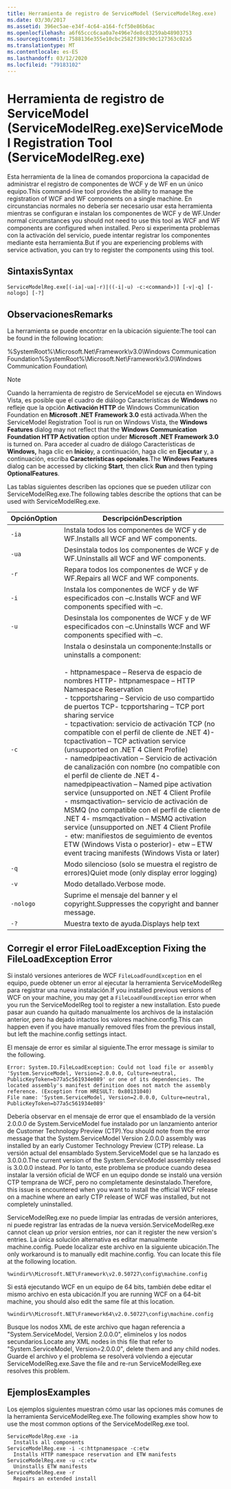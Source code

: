 ```yaml
---
title: Herramienta de registro de ServiceModel (ServiceModelReg.exe)
ms.date: 03/30/2017
ms.assetid: 396ec5ae-e34f-4c64-a164-fcf50e86b6ac
ms.openlocfilehash: a6f65ccc6caa0a7e496e7de8c83259ab48903753
ms.sourcegitcommit: 7588136e355e10cbc2582f389c90c127363c02a5
ms.translationtype: MT
ms.contentlocale: es-ES
ms.lasthandoff: 03/12/2020
ms.locfileid: "79183102"
---
```

# <a name="servicemodel-registration-tool-servicemodelregexe"></a><span data-ttu-id="da1e9-102">Herramienta de registro de ServiceModel (ServiceModelReg.exe)</span><span class="sxs-lookup"><span data-stu-id="da1e9-102">ServiceModel Registration Tool (ServiceModelReg.exe)</span></span>
<span data-ttu-id="da1e9-103">Esta herramienta de la línea de comandos proporciona la capacidad de administrar el registro de componentes de WCF y de WF en un único equipo.</span><span class="sxs-lookup"><span data-stu-id="da1e9-103">This command-line tool provides the ability to manage the registration of WCF and WF components on a single machine.</span></span> <span data-ttu-id="da1e9-104">En circunstancias normales no debería ser necesario usar esta herramienta mientras se configuran e instalan los componentes de WCF y de WF.</span><span class="sxs-lookup"><span data-stu-id="da1e9-104">Under normal circumstances you should not need to use this tool as WCF and WF components are configured when installed.</span></span> <span data-ttu-id="da1e9-105">Pero si experimenta problemas con la activación del servicio, puede intentar registrar los componentes mediante esta herramienta.</span><span class="sxs-lookup"><span data-stu-id="da1e9-105">But if you are experiencing problems with service activation, you can try to register the components using this tool.</span></span>  
  
## <a name="syntax"></a><span data-ttu-id="da1e9-106">Sintaxis</span><span class="sxs-lookup"><span data-stu-id="da1e9-106">Syntax</span></span>  
  
```console  
ServiceModelReg.exe[(-ia|-ua|-r)|((-i|-u) -c:<command>)] [-v|-q] [-nologo] [-?]  
```  
  
## <a name="remarks"></a><span data-ttu-id="da1e9-107">Observaciones</span><span class="sxs-lookup"><span data-stu-id="da1e9-107">Remarks</span></span>  
 <span data-ttu-id="da1e9-108">La herramienta se puede encontrar en la ubicación siguiente:</span><span class="sxs-lookup"><span data-stu-id="da1e9-108">The tool can be found in the following location:</span></span>  
  
 <span data-ttu-id="da1e9-109">%SystemRoot%\Microsoft.Net\Framework\v3.0\Windows Communication Foundation</span><span class="sxs-lookup"><span data-stu-id="da1e9-109">%SystemRoot%\Microsoft.Net\Framework\v3.0\Windows Communication Foundation</span></span>\  
  
> [!NOTE]
> <span data-ttu-id="da1e9-110">Cuando la herramienta de registro de ServiceModel se ejecuta en Windows Vista, es posible que el cuadro de diálogo Características de **Windows** no refleje que la opción **Activación HTTP** de Windows Communication Foundation en **Microsoft .NET Framework 3.0** está activada.</span><span class="sxs-lookup"><span data-stu-id="da1e9-110">When the ServiceModel Registration Tool is run on Windows Vista, the **Windows Features** dialog may not reflect that the **Windows Communication Foundation HTTP Activation** option under **Microsoft .NET Framework 3.0** is turned on.</span></span> <span data-ttu-id="da1e9-111">Para acceder al cuadro de diálogo Características de **Windows,** haga clic en **Inicio**y, a continuación, haga clic en **Ejecutar** y, a continuación, escriba **Características opcionales**.</span><span class="sxs-lookup"><span data-stu-id="da1e9-111">The **Windows Features** dialog can be accessed by clicking **Start**, then click **Run** and then typing **OptionalFeatures**.</span></span>  
  
 <span data-ttu-id="da1e9-112">Las tablas siguientes describen las opciones que se pueden utilizar con ServiceModelReg.exe.</span><span class="sxs-lookup"><span data-stu-id="da1e9-112">The following tables describe the options that can be used with ServiceModelReg.exe.</span></span>  
  
|<span data-ttu-id="da1e9-113">Opción</span><span class="sxs-lookup"><span data-stu-id="da1e9-113">Option</span></span>|<span data-ttu-id="da1e9-114">Descripción</span><span class="sxs-lookup"><span data-stu-id="da1e9-114">Description</span></span>|  
|------------|-----------------|  
|`-ia`|<span data-ttu-id="da1e9-115">Instala todos los componentes de WCF y de WF.</span><span class="sxs-lookup"><span data-stu-id="da1e9-115">Installs all WCF and WF components.</span></span>|  
|`-ua`|<span data-ttu-id="da1e9-116">Desinstala todos los componentes de WCF y de WF.</span><span class="sxs-lookup"><span data-stu-id="da1e9-116">Uninstalls all WCF and WF components.</span></span>|  
|`-r`|<span data-ttu-id="da1e9-117">Repara todos los componentes de WCF y de WF.</span><span class="sxs-lookup"><span data-stu-id="da1e9-117">Repairs all WCF and WF components.</span></span>|  
|`-i`|<span data-ttu-id="da1e9-118">Instala los componentes de WCF y de WF especificados con –c.</span><span class="sxs-lookup"><span data-stu-id="da1e9-118">Installs WCF and WF components specified with –c.</span></span>|  
|`-u`|<span data-ttu-id="da1e9-119">Desinstala los componentes de WCF y de WF especificados con –c.</span><span class="sxs-lookup"><span data-stu-id="da1e9-119">Uninstalls WCF and WF components specified with –c.</span></span>|  
|`-c`|<span data-ttu-id="da1e9-120">Instala o desinstala un componente:</span><span class="sxs-lookup"><span data-stu-id="da1e9-120">Installs or uninstalls a component:</span></span><br /><br /> <span data-ttu-id="da1e9-121">- httpnamespace – Reserva de espacio de nombres HTTP</span><span class="sxs-lookup"><span data-stu-id="da1e9-121">-   httpnamespace – HTTP Namespace Reservation</span></span><br /><span data-ttu-id="da1e9-122">- tcpportsharing – Servicio de uso compartido de puertos TCP</span><span class="sxs-lookup"><span data-stu-id="da1e9-122">-   tcpportsharing – TCP port sharing service</span></span><br /><span data-ttu-id="da1e9-123">- tcpactivation: servicio de activación TCP (no compatible con el perfil de cliente de .NET 4)</span><span class="sxs-lookup"><span data-stu-id="da1e9-123">-   tcpactivation – TCP activation service (unsupported on .NET 4 Client Profile)</span></span><br /><span data-ttu-id="da1e9-124">- namedpipeactivation – Servicio de activación de canalización con nombre (no compatible con el perfil de cliente de .NET 4</span><span class="sxs-lookup"><span data-stu-id="da1e9-124">-   namedpipeactivation – Named pipe activation service (unsupported on .NET 4 Client Profile</span></span><br /><span data-ttu-id="da1e9-125">- msmqactivation– servicio de activación de MSMQ (no compatible con el perfil de cliente de .NET 4</span><span class="sxs-lookup"><span data-stu-id="da1e9-125">-   msmqactivation – MSMQ activation service (unsupported on .NET 4 Client Profile</span></span><br /><span data-ttu-id="da1e9-126">- etw: manifiestos de seguimiento de eventos ETW (Windows Vista o posterior)</span><span class="sxs-lookup"><span data-stu-id="da1e9-126">-   etw – ETW event tracing manifests (Windows Vista or later)</span></span>|  
|`-q`|<span data-ttu-id="da1e9-127">Modo silencioso (solo se muestra el registro de errores)</span><span class="sxs-lookup"><span data-stu-id="da1e9-127">Quiet mode (only display error logging)</span></span>|  
|`-v`|<span data-ttu-id="da1e9-128">Modo detallado.</span><span class="sxs-lookup"><span data-stu-id="da1e9-128">Verbose mode.</span></span>|  
|`-nologo`|<span data-ttu-id="da1e9-129">Suprime el mensaje del banner y el copyright.</span><span class="sxs-lookup"><span data-stu-id="da1e9-129">Suppresses the copyright and banner message.</span></span>|  
|`-?`|<span data-ttu-id="da1e9-130">Muestra texto de ayuda.</span><span class="sxs-lookup"><span data-stu-id="da1e9-130">Displays help text</span></span>|  
  
## <a name="fixing-the-fileloadexception-error"></a><span data-ttu-id="da1e9-131">Corregir el error FileLoadException </span><span class="sxs-lookup"><span data-stu-id="da1e9-131">Fixing the FileLoadException Error</span></span>  
 <span data-ttu-id="da1e9-132">Si instaló versiones anteriores de WCF `FileLoadFoundException` en el equipo, puede obtener un error al ejecutar la herramienta ServiceModelReg para registrar una nueva instalación.</span><span class="sxs-lookup"><span data-stu-id="da1e9-132">If you installed previous versions of WCF on your machine, you may get a `FileLoadFoundException` error when you run the ServiceModelReg tool to register a new installation.</span></span> <span data-ttu-id="da1e9-133">Esto puede pasar aun cuando ha quitado manualmente los archivos de la instalación anterior, pero ha dejado intactos los valores machine.config.</span><span class="sxs-lookup"><span data-stu-id="da1e9-133">This can happen even if you have manually removed files from the previous install, but left the machine.config settings intact.</span></span>  
  
 <span data-ttu-id="da1e9-134">El mensaje de error es similar al siguiente.</span><span class="sxs-lookup"><span data-stu-id="da1e9-134">The error message is similar to the following.</span></span>  
  
```console  
Error: System.IO.FileLoadException: Could not load file or assembly 'System.ServiceModel, Version=2.0.0.0, Culture=neutral, PublicKeyToken=b77a5c561934e089' or one of its dependencies. The located assembly's manifest definition does not match the assembly reference. (Exception from HRESULT: 0x80131040)  
File name: 'System.ServiceModel, Version=2.0.0.0, Culture=neutral, PublicKeyToken=b77a5c561934e089'  
```  
  
 <span data-ttu-id="da1e9-135">Debería observar en el mensaje de error que el ensamblado de la versión 2.0.0.0 de System.ServiceModel fue instalado por un lanzamiento anterior de Customer Technology Preview (CTP).</span><span class="sxs-lookup"><span data-stu-id="da1e9-135">You should note from the error message that the System.ServiceModel Version 2.0.0.0 assembly was installed by an early Customer Technology Preview (CTP) release.</span></span> <span data-ttu-id="da1e9-136">La versión actual del ensamblado System.ServiceModel que se ha lanzado es 3.0.0.0.</span><span class="sxs-lookup"><span data-stu-id="da1e9-136">The current version of the System.ServiceModel assembly released is 3.0.0.0 instead.</span></span> <span data-ttu-id="da1e9-137">Por lo tanto, este problema se produce cuando desea instalar la versión oficial de WCF en un equipo donde se instaló una versión CTP temprana de WCF, pero no completamente desinstalado.</span><span class="sxs-lookup"><span data-stu-id="da1e9-137">Therefore, this issue is encountered when you want to install the official WCF release on a machine where an early CTP release of WCF was installed, but not completely uninstalled.</span></span>  
  
 <span data-ttu-id="da1e9-138">ServiceModelReg.exe no puede limpiar las entradas de versión anteriores, ni puede registrar las entradas de la nueva versión.</span><span class="sxs-lookup"><span data-stu-id="da1e9-138">ServiceModelReg.exe cannot clean up prior version entries, nor can it register the new version's entries.</span></span> <span data-ttu-id="da1e9-139">La única solución alternativa es editar manualmente machine.config. Puede localizar este archivo en la siguiente ubicación.</span><span class="sxs-lookup"><span data-stu-id="da1e9-139">The only workaround is to manually edit machine.config. You can locate this file at the following location.</span></span>  
  
```console  
%windir%\Microsoft.NET\Framework\v2.0.50727\config\machine.config
```  
  
 <span data-ttu-id="da1e9-140">Si está ejecutando WCF en un equipo de 64 bits, también debe editar el mismo archivo en esta ubicación.</span><span class="sxs-lookup"><span data-stu-id="da1e9-140">If you are running WCF on a 64-bit machine, you should also edit the same file at this location.</span></span>  
  
```console  
%windir%\Microsoft.NET\Framework64\v2.0.50727\config\machine.config
```  
  
 <span data-ttu-id="da1e9-141">Busque los nodos XML de este archivo que hagan referencia a "System.ServiceModel, Version 2.0.0.0", elimínelos y los nodos secundarios.</span><span class="sxs-lookup"><span data-stu-id="da1e9-141">Locate any XML nodes in this file that refer to "System.ServiceModel, Version=2.0.0.0", delete them and any child nodes.</span></span> <span data-ttu-id="da1e9-142">Guarde el archivo y el problema se resolverá volviendo a ejecutar ServiceModelReg.exe.</span><span class="sxs-lookup"><span data-stu-id="da1e9-142">Save the file and re-run ServiceModelReg.exe resolves this problem.</span></span>  
  
## <a name="examples"></a><span data-ttu-id="da1e9-143">Ejemplos</span><span class="sxs-lookup"><span data-stu-id="da1e9-143">Examples</span></span>  
 <span data-ttu-id="da1e9-144">Los ejemplos siguientes muestran cómo usar las opciones más comunes de la herramienta ServiceModelReg.exe.</span><span class="sxs-lookup"><span data-stu-id="da1e9-144">The following examples show how to use the most common options of the ServiceModelReg.exe tool.</span></span>  
  
```console  
ServiceModelReg.exe -ia  
  Installs all components  
ServiceModelReg.exe -i -c:httpnamespace -c:etw  
  Installs HTTP namespace reservation and ETW manifests  
ServiceModelReg.exe -u -c:etw  
  Uninstalls ETW manifests  
ServiceModelReg.exe -r  
  Repairs an extended install  
```

